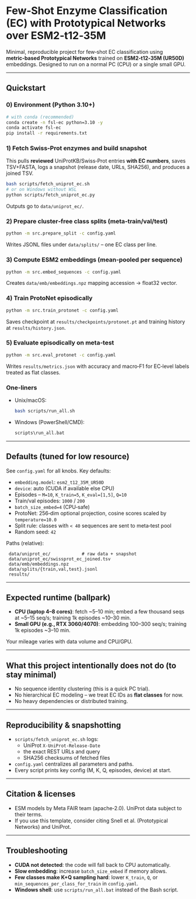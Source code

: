 # Few‑Shot Enzyme Classification (EC) with Prototypical Networks over ESM2‑t12‑35M

Minimal, reproducible project for few‑shot EC classification using **metric‑based Prototypical Networks** trained on **ESM2‑t12‑35M (UR50D)** embeddings. Designed to run on a normal PC (CPU) or a single small GPU.

---

## Quickstart

### 0) Environment (Python 3.10+)
```bash
# with conda (recommended)
conda create -n fsl-ec python=3.10 -y
conda activate fsl-ec
pip install -r requirements.txt
```

### 1) Fetch Swiss‑Prot enzymes and build snapshot
This pulls **reviewed** UniProtKB/Swiss‑Prot entries **with EC numbers**, saves TSV+FASTA, logs a snapshot (release date, URLs, SHA256), and produces a joined TSV.
```bash
bash scripts/fetch_uniprot_ec.sh
# or on Windows without WSL
python scripts/fetch_uniprot_ec.py
```
Outputs go to `data/uniprot_ec/`.

### 2) Prepare cluster‑free class splits (meta‑train/val/test)
```bash
python -m src.prepare_split -c config.yaml
```
Writes JSONL files under `data/splits/` – one EC class per line.

### 3) Compute ESM2 embeddings (mean‑pooled per sequence)
```bash
python -m src.embed_sequences -c config.yaml
```
Creates `data/emb/embeddings.npz` mapping accession → float32 vector.

### 4) Train ProtoNet episodically
```bash
python -m src.train_protonet -c config.yaml
```
Saves checkpoint at `results/checkpoints/protonet.pt` and training history at `results/history.json`.

### 5) Evaluate episodically on meta‑test
```bash
python -m src.eval_protonet -c config.yaml
```
Writes `results/metrics.json` with accuracy and macro‑F1 for EC‑level labels treated as flat classes.

### One‑liners
- Unix/macOS:
  ```bash
  bash scripts/run_all.sh
  ```
- Windows (PowerShell/CMD):
  ```bat
  scripts\run_all.bat
  ```

---

## Defaults (tuned for low resource)
See `config.yaml` for all knobs. Key defaults:

- `embedding.model`: `esm2_t12_35M_UR50D`
- `device`: auto (CUDA if available else CPU)
- Episodes – `M=10`, `K_train=5`, `K_eval=[1,5]`, `Q=10`
- Train/val episodes: `1000` / `200`
- `batch_size_embed=4` (CPU‑safe)
- ProtoNet: 256‑dim optional projection, cosine scores scaled by `temperature=10.0`
- Split rule: classes with `< 40` sequences are sent to meta‑test pool
- Random seed: `42`

Paths (relative):
```
 data/uniprot_ec/            # raw data + snapshot
 data/uniprot_ec/swissprot_ec_joined.tsv
 data/emb/embeddings.npz
 data/splits/{train,val,test}.jsonl
 results/
```

---

## Expected runtime (ballpark)
- **CPU (laptop 4–8 cores)**: fetch ~5–10 min; embed a few thousand seqs at ~5–15 seq/s; training 1k episodes ~10–30 min.
- **Small GPU (e.g., RTX 3060/4070)**: embedding 100–300 seq/s; training 1k episodes ~3–10 min.

Your mileage varies with data volume and CPU/GPU.

---

## What this project intentionally **does not** do (to stay minimal)
- No sequence identity clustering (this is a quick PC trial). 
- No hierarchical EC modeling – we treat EC IDs as **flat classes** for now.
- No heavy dependencies or distributed training.

---

## Reproducibility & snapshotting
- `scripts/fetch_uniprot_ec.sh` logs:
  - UniProt `X-UniProt-Release-Date`
  - the exact REST URLs and query
  - SHA256 checksums of fetched files
- `config.yaml` centralizes all parameters and paths.
- Every script prints key config (M, K, Q, episodes, device) at start.

---

## Citation & licenses
- ESM models by Meta FAIR team (apache‑2.0). UniProt data subject to their terms.
- If you use this template, consider citing Snell et al. (Prototypical Networks) and UniProt.

---

## Troubleshooting
- **CUDA not detected**: the code will fall back to CPU automatically.
- **Slow embedding**: increase `batch_size_embed` if memory allows.
- **Few classes make K+Q sampling hard**: lower `K_train`, `Q`, or `min_sequences_per_class_for_train` in `config.yaml`.
- **Windows shell**: use `scripts/run_all.bat` instead of the Bash script.
